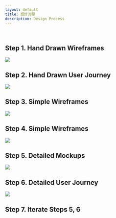 ```yaml
---
layout: default
title: 設計流程
description: Design Process
---
```


<a name="en"></a>

<br>

## Step 1. Hand Drawn Wireframes

<img src='https://lh3.googleusercontent.com/fv-GwConS8PyqsA73tXVldtTXrpsaP_4I8_Ns9Pu1w_kehU8vvEoPvb05UKaNoifguydwKq_jeLjM0OoYZhGRmGOpiy4KI8VN0AVoQXnFOIosZAbrIIo111NQyI3Hx7ttdHBxENUiQ=w500' />

## Step 2. Hand Drawn User Journey

<img src='https://lh3.googleusercontent.com/wIokz5S5r_nOI9IxL1y290nAUva13uC_32G9UORI8qDd5j2BSeNs2-vrro0n0OLLpLe0SA0PfdDMhNeTYl_uj3GGLUziBIZ6Nj36d5sOBu15-7jS_x5XMUCkmAgC4kC_XVWQdTPeAw=w250' />

## Step 3. Simple Wireframes

<img src='https://lh3.googleusercontent.com/lqRDniwxoiSr0270iqZ49Tg0GQCYwMFV4x58Us8xlNc37dkNlUdvw56aSFT33au6zPlNdzQxFKagHogcN4R9r1l24LwP7gm_8yvkSc-zo8vLK7kPq3iqcOI9ZtEB546IDEVKtqhaWA=w600' />

## Step 4. Simple Wireframes

<img src='https://lh3.googleusercontent.com/7oIQnY2bFmEg2e4LW2_yfrqkZEHtDhM_2T45b21dznY4iZnGRizaE8W5cz_QFAac2notDAe9wYMFYcFv98SBjslPPLyos5ksjukBJgkTcvGDOkeAUqOYrlI-DS1sc19QrX-pH9XZnQ=w400' />


## Step 5. Detailed Mockups

<img src='https://lh3.googleusercontent.com/tS6gNIMf9lEGRtDKOoCsGN6j0HW8FR0WzuJtd8TprtW2KsBUY7bQIGAOMPJ0KdB0M-keo98lrt6a6nDX71NWvt2vu3YNWNMEehHmdLQCg6rlFnHlV-EwGG5MZWcmgu1SFGQhBlSssA=w600' />

## Step 6. Detailed User Journey

<img src='https://lh3.googleusercontent.com/8erfIs8h5rNc-Kk9h1CV4G9yanbaHKRcJCFqWZoh_3vl3PX5dI_T2jvHedm4GOhAjHUKfs1ftPPi8HqFD6kVmOubMZgImia6B9k4RSIk1CK--Q0e5NUcI7pgBcchRm6LM0o5Orf0PQ=w500' />


## Step 7. Iterate Steps 5, 6


